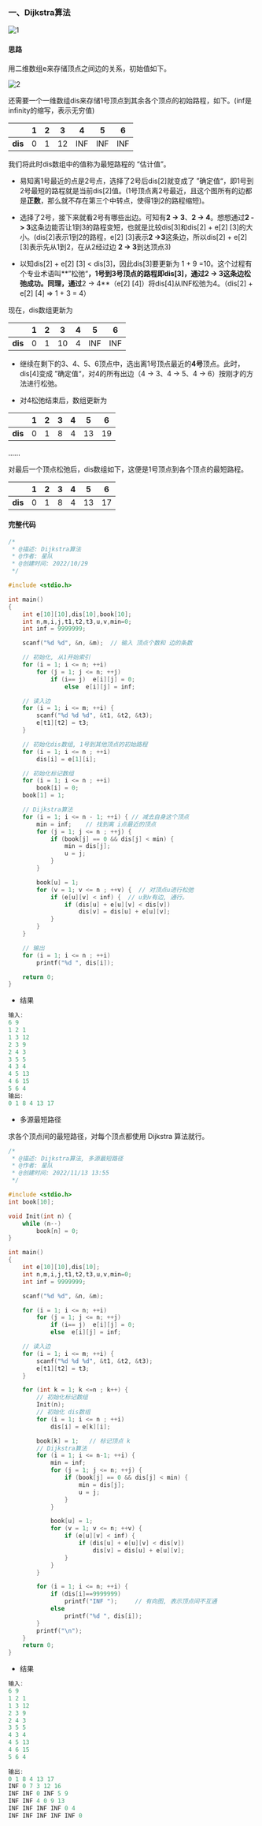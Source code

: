 ### 一、Dijkstra算法


![1](https://github.com/kyrian330/Data-Structure-Algorithm/blob/main/%E7%AE%97%E6%B3%95/%E5%9B%BE/%E6%9C%80%E7%9F%AD%E8%B7%AF%E5%BE%84/img/%E6%9C%80%E7%9F%AD%E8%B7%AF%E5%BE%84/1.png)

#### 思路

用二维数组e来存储顶点之间边的关系，初始值如下。

![2](https://github.com/kyrian330/Data-Structure-Algorithm/blob/main/%E7%AE%97%E6%B3%95/%E5%9B%BE/%E6%9C%80%E7%9F%AD%E8%B7%AF%E5%BE%84/img/%E6%9C%80%E7%9F%AD%E8%B7%AF%E5%BE%84/2.png)


还需要一个一维数组dis来存储1号顶点到其余各个顶点的初始路程，如下。(inf是infinity的缩写，表示无穷值)

|         | 1    | 2    | 3    | 4    | 5    | 6    |
| ------- | ---- | ---- | ---- | ---- | ---- | ---- |
| **dis** | 0    | 1    | 12   | INF  | INF  | INF  |

我们将此时dis数组中的值称为最短路程的 “估计值”。

- 易知离1号最近的点是2号点，选择了2号后dis[2]就变成了 ”确定值“，即1号到2号最短的路程就是当前dis[2]值。(1号顶点离2号最近，且这个图所有的边都是**正数**，那么就不存在第三个中转点，使得1到2的路程缩短)。



- 选择了2号，接下来就看2号有哪些出边。可知有**2 -> 3**、**2 -> 4**。想想通过**2 -> 3**这条边能否让1到3的路程变短，也就是比较dis[3]和dis[2] + e[2] [3]的大小。(dis[2]表示1到2的路程，e[2] [3]表示**2 ->3**这条边，所以dis[2] + e[2] [3]表示先从1到2，在从2经过边 **2 -> 3**到达顶点3)



- 以知dis[2] + e[2] [3] < dis[3]，因此dis[3]要更新为 1 + 9 =10。这个过程有个专业术语叫**”松弛“**，1号到3号顶点的路程即dis[3]，通过2 -> 3这条边松弛成功。同理，通过**2 -> 4**（e[2] [4]）将dis[4]从INF松弛为4。（dis[2] + e[2] [4] => 1 + 3 = 4）



现在，dis数组更新为

|         | 1    | 2    | 3    | 4    | 5    | 6    |
| ------- | ---- | ---- | ---- | ---- | ---- | ---- |
| **dis** | 0    | 1    | 10   | 4    | INF  | INF  |

- 继续在剩下的3、4、5、6顶点中，选出离1号顶点最近的**4号**顶点。此时，dis[4]变成 ”确定值“，对4的所有出边（4 -> 3、4 -> 5、4 -> 6）按刚才的方法进行松弛。

- 对4松弛结束后，数组更新为

|         | 1    | 2    | 3    | 4    | 5    | 6    |
| ------- | ---- | ---- | ---- | ---- | ---- | ---- |
| **dis** | 0    | 1    | 8    | 4    | 13   | 19   |

......

对最后一个顶点松弛后，dis数组如下，这便是1号顶点到各个顶点的最短路程。

|         | 1    | 2    | 3    | 4    | 5    | 6    |
| ------- | ---- | ---- | ---- | ---- | ---- | ---- |
| **dis** | 0    | 1    | 8    | 4    | 13   | 17   |



#### 完整代码

```c
/*
 * @描述: Dijkstra算法
 * @作者: 星队
 * @创建时间: 2022/10/29
 */

#include <stdio.h>

int main()
{
    int e[10][10],dis[10],book[10];
    int n,m,i,j,t1,t2,t3,u,v,min=0;
    int inf = 9999999;

    scanf("%d %d", &n, &m);  // 输入 顶点个数和 边的条数

    // 初始化, 从1开始索引
    for (i = 1; i <= n; ++i)
        for (j = 1; j <= n; ++j)
            if (i== j)  e[i][j] = 0;
                else  e[i][j] = inf;

    // 读入边
    for (i = 1; i <= m; ++i) {
        scanf("%d %d %d", &t1, &t2, &t3);
        e[t1][t2] = t3;
    }

    // 初始化dis数组, 1号到其他顶点的初始路程
    for (i = 1; i <= n ; ++i)
        dis[i] = e[1][i];

    // 初始化标记数组
    for (i = 1; i <= n ; ++i)
        book[i] = 0;
    book[1] = 1;

    // Dijkstra算法
    for (i = 1; i <= n - 1; ++i) { // 减去自身这个顶点
        min = inf;    // 找到离 i点最近的顶点
        for (j = 1; j <= n ; ++j) {
            if (book[j] == 0 && dis[j] < min) {
                min = dis[j];
                u = j;
            }
        }

        book[u] = 1;
        for (v = 1; v <= n ; ++v) {  // 对顶点u进行松弛
            if (e[u][v] < inf) {  // u到v有边, 通行。
                if (dis[u] + e[u][v] < dis[v])
                    dis[v] = dis[u] + e[u][v];
            }
        }
    }

    // 输出
    for (i = 1; i <= n ; ++i)
        printf("%d ", dis[i]);

    return 0;
}
```

- 结果

```c
输入:
6 9
1 2 1
1 3 12
2 3 9
2 4 3
3 5 5
4 3 4
4 5 13
4 6 15
5 6 4
输出:
0 1 8 4 13 17
```




- 多源最短路径

求各个顶点间的最短路径，对每个顶点都使用 Dijkstra 算法就行。

```c
/*
 * @描述: Dijkstra算法, 多源最短路径
 * @作者: 星队
 * @创建时间: 2022/11/13 13:55
 */

#include <stdio.h>
int book[10];

void Init(int n) {
    while (n--)
        book[n] = 0;
}

int main()
{
    int e[10][10],dis[10];
    int n,m,i,j,t1,t2,t3,u,v,min=0;
    int inf = 9999999;

    scanf("%d %d", &n, &m);

    for (i = 1; i <= n; ++i)
        for (j = 1; j <= n; ++j)
            if (i== j)  e[i][j] = 0;
            else  e[i][j] = inf;

    // 读入边
    for (i = 1; i <= m; ++i) {
        scanf("%d %d %d", &t1, &t2, &t3);
        e[t1][t2] = t3;
    }

    for (int k = 1; k <=n ; k++) {
        // 初始化标记数组
        Init(n);
        // 初始化 dis数组
        for (i = 1; i <= n ; ++i)
            dis[i] = e[k][i];

        book[k] = 1;   // 标记顶点 k
        // Dijkstra算法
        for (i = 1; i <= n-1; ++i) {
            min = inf;
            for (j = 1; j <= n; ++j) {
                if (book[j] == 0 && dis[j] < min) {
                    min = dis[j];
                    u = j;
                }
            }

            book[u] = 1;
            for (v = 1; v <= n; ++v) {
                if (e[u][v] < inf) {
                    if (dis[u] + e[u][v] < dis[v])
                        dis[v] = dis[u] + e[u][v];
                }
            }
        }

        for (i = 1; i <= n; ++i) {
            if (dis[i]==9999999)
                printf("INF ");     // 有向图, 表示顶点间不互通
            else
                printf("%d ", dis[i]);
        }
        printf("\n");
    }
    return 0;
}
```

- 结果

```c
输入:
6 9
1 2 1
1 3 12
2 3 9
2 4 3
3 5 5
4 3 4
4 5 13
4 6 15
5 6 4
    
输出:
0 1 8 4 13 17
INF 0 7 3 12 16
INF INF 0 INF 5 9
INF INF 4 0 9 13
INF INF INF INF 0 4
INF INF INF INF INF 0
```

